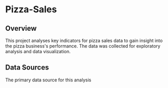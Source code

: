 # Pizza-Sales

## Overview
This project analyses key indicators for pizza sales data to gain insight into the pizza business's performance. The data was collected for exploratory analysis and data visualization.

## Data Sources
The primary data source for this analysis 
